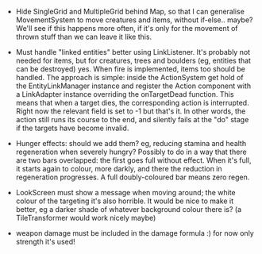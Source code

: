 
- Hide SingleGrid and MultipleGrid behind Map, so that I can generalise MovementSystem to move creatures and items,
  without if-else.. maybe? We'll see if this happens more often, if it's only for the movement of
  thrown stuff than we can leave it like this.

- Must handle "linked entities" better using LinkListener. It's probably not needed for items, but for creatures, trees
  and boulders (eg, entities that can be destroyed) yes. When fire is implemented, items too should be handled.
  The approach is simple: inside the ActionSystem get hold of the EntityLinkManager instance and register
  the Action component with a LinkAdapter instance overriding the onTargetDead function.
  This means that when a target dies, the corresponding action is interrupted. Right now the relevant field is
  set to -1 but that's it. In other words, the action still runs its course to the end, and silently fails at
  the "do" stage if the targets have become invalid.
  
- Hunger effects: should we add them? eg, reducing stamina and health regeneration when severely hungry?
  Possibly to do in a way that there are two bars overlapped: the first goes full without effect. When it's full,
  it starts again to colour, more darkly, and there the reduction in regeneration progresses.
  A full doubly-coloured bar means zero regen.

- LookScreen must show a message when moving around; the white colour of the targeting it's also horrible. It would be
  nice to make it better, eg a darker shade of whatever background colour there is? (a TileTransformer would work nicely
  maybe)

- weapon damage must be included in the damage formula :) for now only strength it's used!
